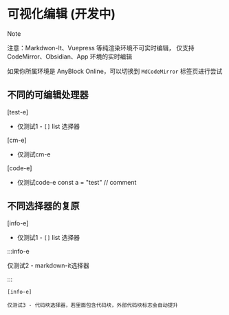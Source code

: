 # 可视化编辑 (开发中)

> [!note]
> 注意：Markdwon-It、Vuepress 等纯渲染环境不可实时编辑，
> 仅支持 CodeMirror、Obsidian、App 环境的实时编辑
> 
> 如果你所属环境是 AnyBlock Online，可以切换到 `MdCodeMirror` 标签页进行尝试

## 不同的可编辑处理器

[test-e]

- 仅测试1 - `[]` list 选择器

[cm-e]

- 仅测试cm-e

[code-e]

- 仅测试code-e
  const a = "test" // comment

## 不同选择器的复原

[info-e]

- 仅测试1 - `[]` list 选择器

:::info-e

仅测试2 - markdown-it选择器

:::

```anyblock
[info-e]

仅测试3 - 代码块选择器，若里面包含代码块，外部代码块标志会自动提升
```
